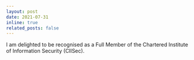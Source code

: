 ```yaml
---
layout: post
date: 2021-07-31
inline: true
related_posts: false
---
```


I am delighted to be recognised as a Full Member of the Chartered Institute of Information Security (CIISec).